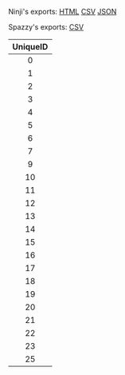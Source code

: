 Ninji's exports: [HTML](https://wuffs.org/acnh/bcsv_140/html/MysteryTourItemParam.html) [CSV](https://wuffs.org/acnh/bcsv_140/csv/MysteryTourItemParam.csv) [JSON](https://wuffs.org/acnh/bcsv_140/json/MysteryTourItemParam.json)

Spazzy's exports: [CSV](JSON)

| UniqueID |
|:--:|
| 0 | 
| 1 | 
| 2 | 
| 3 | 
| 4 | 
| 5 | 
| 6 | 
| 7 | 
| 9 | 
| 10 | 
| 11 | 
| 12 | 
| 13 | 
| 14 | 
| 15 | 
| 16 | 
| 17 | 
| 18 | 
| 19 | 
| 20 | 
| 21 | 
| 22 | 
| 23 | 
| 25 | 
